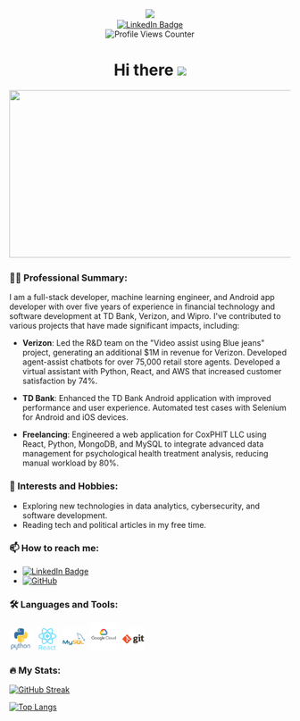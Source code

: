 <div id="header" align="center">
  <img src="https://media.giphy.com/media/M9gbBd9nbDrOTu1Mqx/giphy.gif" width="100"/>
  <div id="badges">
    <a href="https://www.linkedin.com/in/saravananchandrasekaran">
      <img src="https://img.shields.io/badge/LinkedIn-blue?style=for-the-badge&logo=linkedin&logoColor=white" alt="LinkedIn Badge"/>
    </a>
  </div>
  <img src="https://komarev.com/ghpvc/?username=saravananchandrasekaran&style=flat-square&color=blue" alt="Profile Views Counter"/>
  <h1>
    Hi there 
    <img src="https://media.giphy.com/media/hvRJCLFzcasrR4ia7z/giphy.gif" width="30px"/>
  </h1>
</div>

<div align="center">
  <img src="https://media.giphy.com/media/dWesBcTLavkZuG35MI/giphy.gif" width="600" height="300"/>
</div>

### :technologist: Professional Summary:

I am a full-stack developer, machine learning engineer, and Android app developer with over five years of experience in financial technology and software development at TD Bank, Verizon, and Wipro. I've contributed to various projects that have made significant impacts, including:

- **Verizon**: Led the R&D team on the "Video assist using Blue jeans" project, generating an additional $1M in revenue for Verizon. Developed agent-assist chatbots for over 75,000 retail store agents. Developed a virtual assistant with Python, React, and AWS that increased customer satisfaction by 74%.

- **TD Bank**: Enhanced the TD Bank Android application with improved performance and user experience. Automated test cases with Selenium for Android and iOS devices.

- **Freelancing**: Engineered a web application for CoxPHIT LLC using React, Python, MongoDB, and MySQL to integrate advanced data management for psychological health treatment analysis, reducing manual workload by 80%.

### :seedling: Interests and Hobbies:

- Exploring new technologies in data analytics, cybersecurity, and software development.
- Reading tech and political articles in my free time.

### :mailbox: How to reach me:
- [![LinkedIn Badge](https://img.shields.io/badge/LinkedIn-blue?style=flat&logo=LinkedIn&logoColor=white)](https://www.linkedin.com/in/saravananchandrasekaran)
- [![GitHub](https://img.shields.io/badge/GitHub-gray?style=flat&logo=GitHub&logoColor=white)](https://github.com/saravananchandrasekaran)

### :hammer_and_wrench: Languages and Tools:

<div>
  <img src="https://github.com/devicons/devicon/blob/master/icons/python/python-original-wordmark.svg" title="Python" alt="Python" width="40" height="40"/>&nbsp;
  <img src="https://github.com/devicons/devicon/blob/master/icons/react/react-original-wordmark.svg" title="React" alt="React" width="40" height="40"/>&nbsp;
  <img src="https://github.com/devicons/devicon/blob/master/icons/mysql/mysql-original-wordmark.svg" title="MySQL" alt="MySQL" width="40" height="40"/>&nbsp;
  <img src="https://github.com/devicons/devicon/blob/master/icons/googlecloud/googlecloud-original-wordmark.svg" title="Google Cloud" alt="Google Cloud" width="50" height="50"/>&nbsp;
  <img src="https://github.com/devicons/devicon/blob/master/icons/git/git-original-wordmark.svg" title="Git" alt="Git" width="40" height="40"/>&nbsp;
</div>

### :fire: My Stats:

[![GitHub Streak](http://github-readme-streak-stats.herokuapp.com?user=saravananchandrasekaran&theme=nightowl&date_format=M%20j%5B%2C%20Y%5D)](https://git.io/streak-stats)

[![Top Langs](https://github-readme-stats.vercel.app/api/top-langs/?username=saravananchandrasekaran&layout=compact&theme=ocean_dark)](https://github.com/anuraghazra/github-readme-stats)
